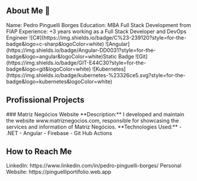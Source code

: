 <h2>About Me 👋</h2>
Name: Pedro Pinguelli Borges
Education: MBA Full Stack Development from FIAP
Experience: +3 years working as a Full Stack Developer and DevOps Engineer
![C#](https://img.shields.io/badge/C%23-239120?style=for-the-badge&logo=c-sharp&logoColor=white) ![Angular](https://img.shields.io/badge/Angular-DD0031?style=for-the-badge&logo=angular&logoColor=white)Static Badge 	![Git](https://img.shields.io/badge/GIT-E44C30?style=for-the-badge&logo=git&logoColor=white) ![Kubernetes](https://img.shields.io/badge/kubernetes-%23326ce5.svg?style=for-the-badge&logo=kubernetes&logoColor=white)

 <h2>Profissional Projects</h2>
### Matriz Negócios Website
**Description:** 
I developed and maintain the website www.matriznegocios.com, responsible for showcasing the services and information of Matriz Negócios.
**Technologies Used:**  
- .NET
- Angular
- Firebase
- Git Hub Actions
  
 <h2> How to Reach Me </h2>
LinkedIn: https://www.linkedin.com/in/pedro-pinguelli-borges/
Personal Website: https://pinguelliportifolio.web.app

  

